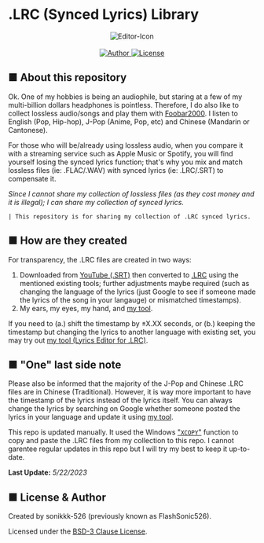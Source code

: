 # .LRC (Synced Lyrics) Library
<p align="center">
  <img alt="Editor-Icon" src="https://github.com/sonikkk-526/Lyrics-Editor-for-.LRC/blob/main/jar%20build%20and%20clean/editor_icon.png"><br><br>
  
  <a href="https://github.com/sonikkk-526">
    <img alt="Author" src="https://img.shields.io/badge/Author-sonikkk-blue?style=for-the-badge">
  </a>
  
  <a href="https://github.com/sonikkk-526/lrc-database/blob/main/LICENSE" target="_blank">
    <img alt="License" src="https://img.shields.io/github/license/sonikkk-526/.LRC-Synced-Lyrics-Library?style=for-the-badge">
  </a>
</p>

## ■ About this repository
Ok. One of my hobbies is being an audiophile, but staring at a few of my multi-billion dollars headphones is pointless. Therefore, I do also like to collect lossless audio/songs and play them with [Foobar2000](https://www.foobar2000.org/). I listen to English (Pop, Hip-hop), J-Pop (Anime, Pop, etc) and Chinese (Mandarin or Cantonese).

For those who will be/already using lossless audio, when you compare it with a streaming service such as Apple Music or Spotify, you will find yourself losing the synced lyrics function; that's why you mix and match lossless files (ie: .FLAC/.WAV) with synced lyrics (ie: .LRC/.SRT) to compensate it.

_Since I cannot share my collection of lossless files (as they cost money and it is illegal); I can share my collection of synced lyrics._

    | This repository is for sharing my collection of .LRC synced lyrics.

## ■ How are they created
For transparency, the .LRC files are created in two ways:
 1. Downloaded from [YouTube (.SRT)](https://downsub.com/) then converted to [.LRC](https://toolslick.com/conversion/subtitle/srt-to-lrc) using the mentioned existing tools; further adjustments maybe required (such as changing the language of the lyrics (just Google to see if someone made the lyrics of the song in your langauge) or mismatched timestamps).
 2. My ears, my eyes, my hand, and [my tool](https://github.com/sonikkk-526/Lyrics-Editor-for-.LRC).

If you need to (a.) shift the timestamp by ±X.XX seconds, or (b.) keeping the timestamp but changing the lyrics to another language with existing set, you may try out [my tool (Lyrics Editor for .LRC)](https://github.com/sonikkk-526/Lyrics-Editor-for-.LRC).

## ■ "One" last side note
Please also be informed that the majority of the J-Pop and Chinese .LRC files are in Chinese (Traditional). However, it is way more important to have the timestamp of the lyrics instead of the lyrics itself. You can always change the lyrics by searching on Google whether someone posted the lyrics in your language and update it using [my tool](https://github.com/sonikkk-526/Lyrics-Editor-for-.LRC).

This repo is updated manually. It used the Windows ["`XCOPY`"](https://ss64.com/nt/xcopy.html) function to copy and paste the .LRC files from my collection to this repo. I cannot garentee regular updates in this repo but I will try my best to keep it up-to-date.

**Last Update:** _5/22/2023_

## ■ License & Author
Created by sonikkk-526 (previously known as FlashSonic526).

Licensed under the [BSD-3 Clause License](LICENSE).
